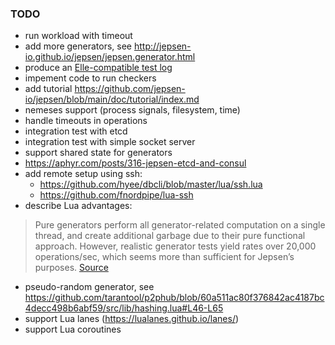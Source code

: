 ### TODO

- run workload with timeout
- add more generators, see http://jepsen-io.github.io/jepsen/jepsen.generator.html
- produce an [Elle-compatible test log](https://github.com/anishathalye/porcupine/tree/master/test_data/jepsen)
- impement code to run checkers
- add tutorial https://github.com/jepsen-io/jepsen/blob/main/doc/tutorial/index.md
- nemeses support (process signals, filesystem, time)
- handle timeouts in operations
- integration test with etcd
- integration test with simple socket server
- support shared state for generators
- https://aphyr.com/posts/316-jepsen-etcd-and-consul
- add remote setup using ssh:
    - https://github.com/hyee/dbcli/blob/master/lua/ssh.lua
    - https://github.com/fnordpipe/lua-ssh
- describe Lua advantages:
> Pure generators perform all generator-related computation on a single thread,
> and create additional garbage due to their pure functional approach. However,
> realistic generator tests yield rates over 20,000 operations/sec, which seems
> more than sufficient for Jepsen’s purposes.
[Source](http://jepsen-io.github.io/jepsen/jepsen.generator.html)
- pseudo-random generator, see https://github.com/tarantool/p2phub/blob/60a511ac80f376842ac4187bc4decc498b6abf59/src/lib/hashing.lua#L46-L65
- support Lua lanes (https://lualanes.github.io/lanes/)
- support Lua coroutines
